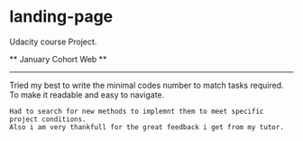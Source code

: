 # landing-page

Udacity course Project.

** January Cohort Web **

---

Tried my best to write the minimal codes number to match tasks required. To make it readable and easy to navigate.
    
    Had to search for new methods to implemnt them to meet specific project conditions.
    Also i am very thankfull for the great feedback i get from my tutor.
